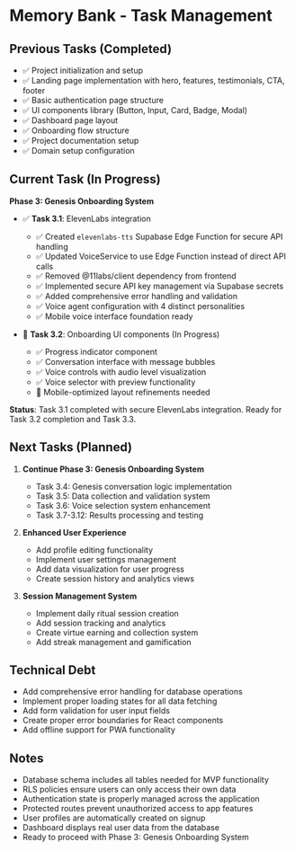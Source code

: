 # Memory Bank - Task Management

## Previous Tasks (Completed)
- ✅ Project initialization and setup
- ✅ Landing page implementation with hero, features, testimonials, CTA, footer
- ✅ Basic authentication page structure
- ✅ UI components library (Button, Input, Card, Badge, Modal)
- ✅ Dashboard page layout
- ✅ Onboarding flow structure
- ✅ Project documentation setup
- ✅ Domain setup configuration

## Current Task (In Progress)
**Phase 3: Genesis Onboarding System**
- ✅ **Task 3.1**: ElevenLabs integration
  - ✅ Created `elevenlabs-tts` Supabase Edge Function for secure API handling
  - ✅ Updated VoiceService to use Edge Function instead of direct API calls
  - ✅ Removed @11labs/client dependency from frontend
  - ✅ Implemented secure API key management via Supabase secrets
  - ✅ Added comprehensive error handling and validation
  - ✅ Voice agent configuration with 4 distinct personalities
  - ✅ Mobile voice interface foundation ready

- 🔄 **Task 3.2**: Onboarding UI components (In Progress)
  - ✅ Progress indicator component
  - ✅ Conversation interface with message bubbles
  - ✅ Voice controls with audio level visualization
  - ✅ Voice selector with preview functionality
  - 🔄 Mobile-optimized layout refinements needed

**Status**: Task 3.1 completed with secure ElevenLabs integration. Ready for Task 3.2 completion and Task 3.3.

## Next Tasks (Planned)
1. **Continue Phase 3: Genesis Onboarding System**
   - Task 3.4: Genesis conversation logic implementation
   - Task 3.5: Data collection and validation system
   - Task 3.6: Voice selection system enhancement
   - Task 3.7-3.12: Results processing and testing

2. **Enhanced User Experience**
   - Add profile editing functionality
   - Implement user settings management
   - Add data visualization for user progress
   - Create session history and analytics views

3. **Session Management System**
   - Implement daily ritual session creation
   - Add session tracking and analytics
   - Create virtue earning and collection system
   - Add streak management and gamification

## Technical Debt
- Add comprehensive error handling for database operations
- Implement proper loading states for all data fetching
- Add form validation for user input fields
- Create proper error boundaries for React components
- Add offline support for PWA functionality

## Notes
- Database schema includes all tables needed for MVP functionality
- RLS policies ensure users can only access their own data
- Authentication state is properly managed across the application
- Protected routes prevent unauthorized access to app features
- User profiles are automatically created on signup
- Dashboard displays real user data from the database
- Ready to proceed with Phase 3: Genesis Onboarding System